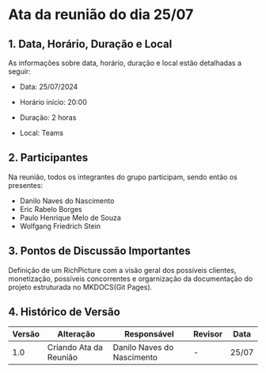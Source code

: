 # Ata da reunião do dia 25/07

## 1. Data, Horário, Duração e Local

As informações sobre data, horário, duração e local estão detalhadas a seguir:

- Data: 25/07/2024

- Horário início: 20:00

- Duração: 2 horas

- Local: Teams

## 2. Participantes

Na reunião, todos os integrantes do grupo participam, sendo então os presentes:

- Danilo Naves do Nascimento
- Eric Rabelo Borges
- Paulo Henrique Melo de Souza
- Wolfgang Friedrich Stein


## 3. Pontos de Discussão Importantes

Definição de um RichPicture com a visão geral dos possíveis clientes, monetização, possíveis concorrentes e orgarnização da documentação do projeto estruturada no MKDOCS(Git Pages).

## 4. Histórico de Versão

| Versão | Alteração | Responsável | Revisor | Data |
|--------|-----------|-------------|---------|------|
| 1.0 | Criando Ata da Reunião | Danilo Naves do Nascimento | - | 25/07 |
